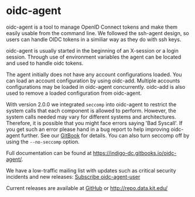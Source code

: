 # oidc-agent
oidc-agent is a tool to manage OpenID Connect tokens and make them easily usable 
from the command line. We followed the ssh-agent design, so users can 
handle OIDC tokens in a similiar way as they do with ssh keys. 

oidc-agent is usually started in the beginning of an X-session or a login session. 
Through use of environment variables the agent can be located and used to handle 
oidc tokens.

The agent initially does not have any account configurations loaded.  You can load an
account configuration by using oidc-add.  Multiple accounts configurations may
be loaded in oidc-agent concurrently.  oidc-add is also used to remove a loaded
configuration from oidc-agent.

With version 2.0.0 we integrated ```seccomp``` into oidc-agent to restrict the system calls that each component is allowed to perform. However, the system calls needed may vary for different systems and architectures. Therefore, it is possible that you might face errors saying 'Bad Syscall'. If you get such an error please hand in a bug report to help improving oidc-agent further. See our [GitBook](https://indigo-dc.gitbooks.io/oidc-agent/seccomp.html) for details. You can also turn seccomp off by using the ```--no-seccomp``` option.

Full documentation can be found at https://indigo-dc.gitbooks.io/oidc-agent/.

We have a low-traffic mailing list with updates such as critical security incidents and new releases: [Subscribe oidc-agent-user](https://www.lists.kit.edu/sympa/subscribe/oidc-agent-user)

Current releases are available at [GitHub](https://github.com/indigo-dc/oidc-agent/releases) or http://repo.data.kit.edu/
